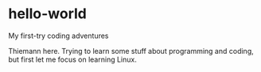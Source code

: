 # hello-world

My first-try coding adventures

Thiemann here. Trying to learn some stuff about programming and coding, but first let me focus on learning Linux.
